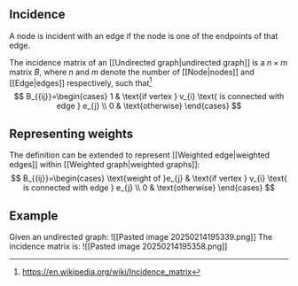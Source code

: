 
## Incidence
A node is incident with an edge if the node is one of the endpoints of that edge.


The incidence matrix of an [[Undirected graph|undirected graph]] is a $n \times m$ matrix $B$, where $n$ and $m$ denote the number of [[Node|nodes]] and [[Edge|edges]] respectively, such that[^1]
$$
B_{{ij}}=\begin{cases}
1 & \text{if vertex } v_{i} \text{ is connected with edge } e_{j} \\
0 & \text{otherwise}
\end{cases}
$$
## Representing weights
The definition can be extended to represent [[Weighted edge|weighted edges]] within [[Weighted graph|weighted graphs]]:
$$
B_{{ij}}=\begin{cases}
\text{weight of }e_{j} & \text{if vertex } v_{i} \text{ is connected with edge } e_{j} \\
0 & \text{otherwise}
\end{cases}
$$


## Example
Given an undirected graph:
![[Pasted image 20250214195339.png]]
The incidence matrix is:
![[Pasted image 20250214195358.png]]

[^1]: https://en.wikipedia.org/wiki/Incidence_matrix